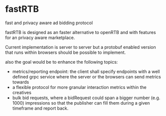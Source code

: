 # fastRTB
fast and privacy aware ad bidding protocol 

fastRTB is designed as an faster alternative to openRTB and with features for an privacy aware marketplace.

Current implementation is server to server but a protobuf enabled version that runs within browsers should be possible to implement.


also the goal would be to enhance the following topics:

- metrics/reporting endpoint: the client shall specify endpoints with a well defined grpc service where the server or the browsers can send metrics towards
- a flexible protocol for more granular interaction metrics within the creatives
- bulk bid requests, where a bidRequest could span a bigger number (e.g. 1000) impressions so that the publisher can fill them during a given timeframe and report back. 